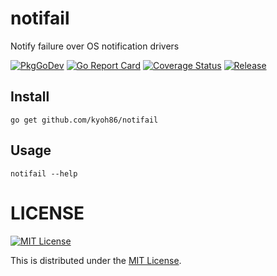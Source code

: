 # notifail

Notify failure over OS notification drivers

[![PkgGoDev](https://pkg.go.dev/badge/kyoh86/notifail)](https://pkg.go.dev/kyoh86/notifail)
[![Go Report Card](https://goreportcard.com/badge/github.com/kyoh86/notifail)](https://goreportcard.com/report/github.com/kyoh86/notifail)
[![Coverage Status](https://img.shields.io/codecov/c/github/kyoh86/notifail.svg)](https://codecov.io/gh/kyoh86/notifail)
[![Release](https://github.com/kyoh86/notifail/workflows/Release/badge.svg)](https://github.com/kyoh86/notifail/releases)

## Install

```
go get github.com/kyoh86/notifail
```

## Usage

```
notifail --help
```

# LICENSE

[![MIT License](http://img.shields.io/badge/license-MIT-blue.svg)](http://www.opensource.org/licenses/MIT)

This is distributed under the [MIT License](http://www.opensource.org/licenses/MIT).
